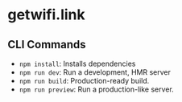# getwifi.link

## CLI Commands

* `npm install`: Installs dependencies
* `npm run dev`: Run a development, HMR server
* `npm run build`: Production-ready build.
* `npm run preview`: Run a production-like server.